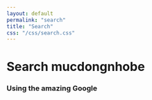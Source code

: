```yaml
---
layout: default
permalink: "search"
title: "Search"
css: "/css/search.css"
---
```


# Search mucdongnhobe

### Using the amazing Google

<div id="google-custom-search">
<script>
  (function() {
    var cx = '011938551073882685060:loxog6vo-wy';
    var gcse = document.createElement('script');
    gcse.type = 'text/javascript';
    gcse.async = true;
    // gcse.src = (document.location.protocol == 'https:' ? 'https:' : 'http:') +
    //     '//www.google.com/cse/cse.js?cx=' + cx;
    gcse.src = (document.location.protocol == 'https:' ? 'https:' : 'http:') +
        '//www.google.com/search?q=site:www.mucdongnhobe.github.io+"';
    var s = document.getElementsByTagName('script')[0];
    s.parentNode.insertBefore(gcse, s);
  })();
</script>
<gcse:searchbox></gcse:searchbox>
<gcse:searchresults></gcse:searchresults>
</div>
